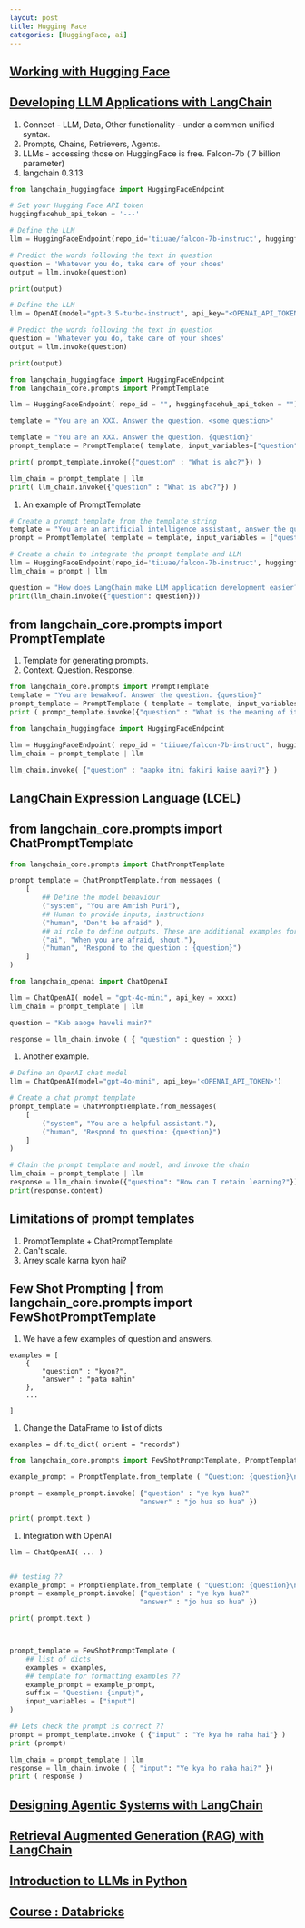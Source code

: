 ```yaml
---
layout: post
title: Hugging Face 
categories: [HuggingFace, ai] 
---
```


## [Working with Hugging Face](https://app.datacamp.com/learn/courses/working-with-hugging-face)



## [Developing LLM Applications with LangChain](https://app.datacamp.com/learn/courses/developing-llm-applications-with-langchain)

1. Connect - LLM, Data, Other functionality - under a common unified syntax. 
1. Prompts, Chains, Retrievers, Agents. 
1. LLMs - accessing those on HuggingFace is free. Falcon-7b ( 7 billion parameter)
1. langchain 0.3.13


```Python
from langchain_huggingface import HuggingFaceEndpoint

# Set your Hugging Face API token 
huggingfacehub_api_token = '---'

# Define the LLM
llm = HuggingFaceEndpoint(repo_id='tiiuae/falcon-7b-instruct', huggingfacehub_api_token=huggingfacehub_api_token)

# Predict the words following the text in question
question = 'Whatever you do, take care of your shoes'
output = llm.invoke(question)

print(output)
```

```Python
# Define the LLM
llm = OpenAI(model="gpt-3.5-turbo-instruct", api_key="<OPENAI_API_TOKEN>")

# Predict the words following the text in question
question = 'Whatever you do, take care of your shoes'
output = llm.invoke(question)

print(output)
```



```Python
from langchain_huggingface import HuggingFaceEndpoint
from langchain_core.prompts import PromptTemplate 

llm = HuggingFaceEndpoint( repo_id = "", huggingfacehub_api_token = "")

template = "You are an XXX. Answer the question. <some question>"

template = "You are an XXX. Answer the question. {question}"
prompt_template = PromptTemplate( template, input_variables=["question"])

print( prompt_template.invoke({"question" : "What is abc?"}) )

llm_chain = prompt_template | llm 
print( llm_chain.invoke({"question" : "What is abc?"}) )

```

1. An example of PromptTemplate 

```Python 
# Create a prompt template from the template string
template = "You are an artificial intelligence assistant, answer the question. {question}"
prompt = PromptTemplate( template = template, input_variables = ["question"])

# Create a chain to integrate the prompt template and LLM
llm = HuggingFaceEndpoint(repo_id='tiiuae/falcon-7b-instruct', huggingfacehub_api_token=huggingfacehub_api_token)
llm_chain = prompt | llm 

question = "How does LangChain make LLM application development easier?"
print(llm_chain.invoke({"question": question}))
```


## from langchain_core.prompts import PromptTemplate

1. Template for generating prompts. 
1. Context. Question. Response. 

```Python
from langchain_core.prompts import PromptTemplate
template = "You are bewakoof. Answer the question. {question}" 
prompt_template = PromptTemplate ( template = template, input_variables = ["question"])
print ( prompt_template.invoke({"question" : "What is the meaning of it all?"}))
```

```Python
from langchain_huggingface import HuggingFaceEndpoint 

llm = HuggingFaceEndpoint( repo_id = "tiiuae/falcon-7b-instruct", huggingfacehub_api_token = "")
llm_chain = prompt_template | llm 

llm_chain.invoke( {"question" : "aapko itni fakiri kaise aayi?"} )


```

## LangChain Expression Language (LCEL)




## from langchain_core.prompts import ChatPromptTemplate 

```Python
from langchain_core.prompts import ChatPromptTemplate 

prompt_template = ChatPromptTemplate.from_messages (
    [
        ## Define the model behaviour 
        ("system", "You are Amrish Puri"), 
        ## Human to provide inputs, instructions
        ("human", "Don't be afraid" ), 
        ## ai role to define outputs. These are additional examples for the model. 
        ("ai", "When you are afraid, shout."), 
        ("human", "Respond to the question : {question}")
    ]
)

from langchain_openai import ChatOpenAI

llm = ChatOpenAI( model = "gpt-4o-mini", api_key = xxxx)
llm_chain = prompt_template | llm 

question = "Kab aaoge haveli main?" 

response = llm_chain.invoke ( { "question" : question } ) 

```

1. Another example. 

```Python
# Define an OpenAI chat model
llm = ChatOpenAI(model="gpt-4o-mini", api_key='<OPENAI_API_TOKEN>')		

# Create a chat prompt template
prompt_template = ChatPromptTemplate.from_messages(
    [
        ("system", "You are a helpful assistant."),
        ("human", "Respond to question: {question}")
    ]
)

# Chain the prompt template and model, and invoke the chain
llm_chain = prompt_template | llm 
response = llm_chain.invoke({"question": "How can I retain learning?"})
print(response.content)
```

## Limitations of prompt templates 
1. PromptTemplate + ChatPromptTemplate 
1. Can't scale. 
1. Arrey scale karna kyon hai? 

## Few Shot Prompting | from langchain_core.prompts import FewShotPromptTemplate 


1. We have a few examples of question and answers. 

```
examples = [
    {
        "question" : "kyon?", 
        "answer" : "pata nahin"
    }, 
    ...

]
```

1. Change the DataFrame to list of dicts 

```
examples = df.to_dict( orient = "records")
```

```Python
from langchain_core.prompts import FewShotPromptTemplate, PromptTemplate 

example_prompt = PromptTemplate.from_template ( "Question: {question}\n{answer}") 

prompt = example_prompt.invoke( {"question" : "ye kya hua?"
                                "answer" : "jo hua so hua" })

print( prompt.text )

```

1. Integration with OpenAI 

```Python 
llm = ChatOpenAI( ... )


## testing ?? 
example_prompt = PromptTemplate.from_template ( "Question: {question}\n{answer}") 
prompt = example_prompt.invoke( {"question" : "ye kya hua?"
                                "answer" : "jo hua so hua" })

print( prompt.text )



prompt_template = FewShotPromptTemplate (
    ## list of dicts 
    examples = examples, 
    ## template for formatting examples ?? 
    example_prompt = example_prompt, 
    suffix = "Question: {input}", 
    input_variables = ["input"]
)

## Lets check the prompt is correct ?? 
prompt = prompt_template.invoke ( {"input" : "Ye kya ho raha hai"} ) 
print (prompt)

llm_chain = prompt_template | llm 
response = llm_chain.invoke ( { "input": "Ye kya ho raha hai?" })
print ( response )
```



## [Designing Agentic Systems with LangChain](https://app.datacamp.com/learn/courses/designing-agentic-systems-with-langchain)
## [Retrieval Augmented Generation (RAG) with LangChain](https://app.datacamp.com/learn/courses/retrieval-augmented-generation-rag-with-langchain)

## [Introduction to LLMs in Python](https://app.datacamp.com/learn/courses/introduction-to-llms-in-python)



## [Course : Databricks](https://app.datacamp.com/learn/courses?technologies=22)

